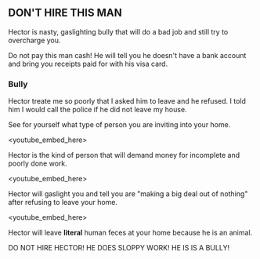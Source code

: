 ## DON'T HIRE THIS MAN

Hector is nasty, gaslighting bully that will do a bad job and still try to overcharge you.

Do not pay this man cash! He will tell you he doesn't have a bank account and bring you receipts paid for with his visa card.

### Bully

Hector treate me so poorly that I asked him to leave and he refused. I told him I would call the police if he did not leave my house.

See for yourself what type of person you are inviting into your home.

<youtube_embed_here>

Hector is the kind of person that will demand money for incomplete and poorly done work.

<youtube_embed_here>

Hector will gaslight you and tell you are "making a big deal out of nothing" after refusing to leave your home.

<youtube_embed_here>

Hector will leave **literal** human feces at your home because he is an animal.

DO NOT HIRE HECTOR! HE DOES SLOPPY WORK! HE IS IS A BULLY!
